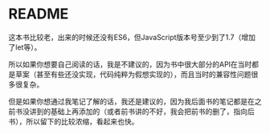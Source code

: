 # README

这本书比较老，出来的时候还没有ES6，但JavaScript版本号至少到了1.7（增加了let等）。

所以如果你想要自己阅读的话，我是不建议的，因为书中很大部分的API在当时都是草案（甚至有些还没实现，代码纯粹为假想实现的），而且当时的兼容性问题很多很复杂。

但是如果你想通过我笔记了解的话，我还是建议的，因为我后面书的笔记都是在之前书没讲到的基础上再添加的（或者前书讲的不好，我会把前书的删了，指向后书），所以留下的比较浓缩，看起来也快。